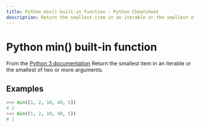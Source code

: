 ```yaml
---
title: Python min() built-in function - Python Cheatsheet
description: Return the smallest item in an iterable or the smallest of two or more arguments.
---
```


# Python min() built-in function

<base-disclaimer>
  <base-disclaimer-title>
    From the <a target="_blank" href="https://docs.python.org/3/library/functions.html#min">Python 3 documentation</a>
  </base-disclaimer-title>
  <base-disclaimer-content>
   Return the smallest item in an iterable or the smallest of two or more arguments.
  </base-disclaimer-content>
</base-disclaimer>

## Examples

```python
>>> min([1, 2, 10, 40, 5])
# 1
>>> min((1, 2, 10, 40, 5))
# 1
```

<!-- remove this tag to start editing this page -->
<empty-section />
<!-- remove this tag to start editing this page -->
